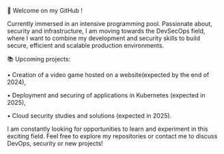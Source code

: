 👋 Welcome on my GitHub !

Currently immersed in an intensive programming pool. Passionate about, security and infrastructure, I am moving towards the DevSecOps field,
where I want to combine my development and security skills to build secure, efficient and scalable production environments.



📚 Upcoming projects:


• Creation of a video game hosted on a website(expected by the end of 2024),

• Deployment and securing of applications in Kubernetes (expected in 2025),

• Cloud security studies and solutions (expected in 2025).

I am constantly looking for opportunities to learn and experiment in this exciting field.
Feel free to explore my repositories or contact me to discuss DevOps, security or new projects!





